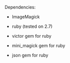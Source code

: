 Dependencies:

* ImageMagick

* ruby (tested on 2.7)
* victor gem for ruby
* mini_magick gem for ruby
* json gem for ruby
